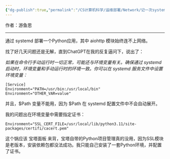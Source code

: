```yaml
---
{"dg-publish":true,"permalink":"/CS计算机科学/运维部署/Network/记一次systemd服务部署的坑/","noteIcon":"","created":"2024-06-22T22:30:29.089+08:00","updated":"2024-04-24T00:32:04.000+08:00"}
---
```



作者：游鱼思

---

通过 systemd 部署一个Python应用，其中 aiohttp 模块始终连不上网络。

找了好几天问题还是无解，直到ChatGPT在我的反复逼问下，说出了：  

*如果在命令行手动运行时一切正常，可能还与环境变量有关。确保通过 systemd 启动时，环境变量和手动运行时的环境一致。你可以在 systemd 服务文件中设置环境变量：*

```
[Service]
Environment="PATH=/usr/bin:/usr/local/bin"
Environment="OTHER_VAR=value"
```

并且，$Path 变量不能用，因为 $Path  在 systemd 配置文件中不会自动展开。

我的问题出在环境变量中需要指定证书：

```
Environment="SSL_CERT_FILE=/usr/local/lib/python3.11/site-packages/certifi/cacert.pem"
```

这个锅应该 宝塔面板 来背，宝塔自带的Python项目管理真的没用，因为SSL模块是老版本，安装依赖包都没法成功。我只能自己安装了一套Python环境，并配置了证书。